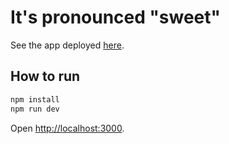# It's pronounced "sweet"

See the app deployed [here](https://its-sweet.vercel.app/).

## How to run

```bash
npm install
npm run dev
```

Open [http://localhost:3000](http://localhost:3000).
